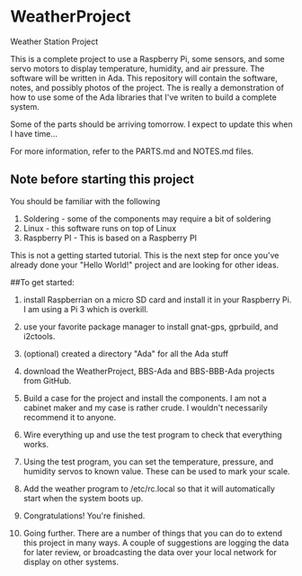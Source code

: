 # WeatherProject
Weather Station Project

This is a complete project to use a Raspberry Pi, some sensors, and some servo
motors to display temperature, humidity, and air pressure.  The software will be
written in Ada.  This repository will contain the software, notes, and possibly
photos of the project.  The is really a demonstration of how to use some of the
Ada libraries that I've writen to build a complete system.


Some of the parts should be arriving tomorrow.  I expect to update this when I
have time...

For more information, refer to the PARTS.md and NOTES.md files.

## Note before starting this project
You should be familiar with the following

1. Soldering - some of the components may require a bit of soldering
2. Linux - this software runs on top of Linux
3. Raspberry PI - This is based on a Raspberry PI

This is not a getting started tutorial.  This is the next step for once you've
already done your "Hello World!" project and are looking for other ideas.

##To get started:

1. install Raspberrian on a micro SD card and install it in your Raspberry Pi.
I am using a Pi 3 which is overkill.

2. use your favorite package manager to install gnat-gps, gprbuild, and i2ctools.

3. (optional) created a directory "Ada" for all the Ada stuff

4. download the WeatherProject, BBS-Ada and BBS-BBB-Ada projects from GitHub.

5. Build a case for the project and install the components.  I am not a cabinet
maker and my case is rather crude.  I wouldn't necessarily recommend it to anyone.

6. Wire everything up and use the test program to check that everything works.

7. Using the test program, you can set the temperature, pressure, and humidity
servos to known value.  These can be used to mark your scale.

8. Add the weather program to /etc/rc.local so that it will automatically start
when the system boots up.

9. Congratulations!  You're finished.

10. Going further.  There are a number of things that you can do to extend this
project in many ways.  A couple of suggestions are logging the data for later
review, or broadcasting the data over your local network for display on other
systems.
